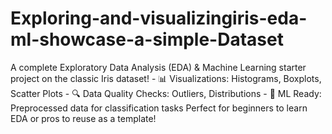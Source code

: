# Exploring-and-visualizingiris-eda-ml-showcase-a-simple-Dataset
A complete Exploratory Data Analysis (EDA) &amp; Machine Learning starter project on the classic Iris dataset!   - 📊 Visualizations: Histograms, Boxplots, Scatter Plots   - 🔍 Data Quality Checks: Outliers, Distributions   - 🤖 ML Ready: Preprocessed data for classification tasks    Perfect for beginners to learn EDA or pros to reuse as a template!  
